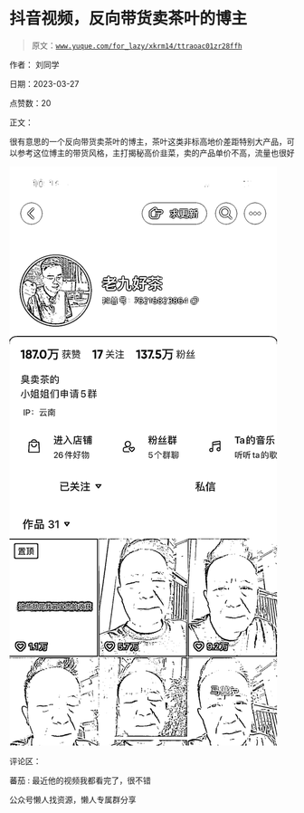 # 抖音视频，反向带货卖茶叶的博主

> 原文：[`www.yuque.com/for_lazy/xkrm14/ttraoac01zr28ffh`](https://www.yuque.com/for_lazy/xkrm14/ttraoac01zr28ffh)



作者： 刘同学



日期：2023-03-27



点赞数：20



正文：



很有意思的一个反向带货卖茶叶的博主，茶叶这类非标高地价差距特别大产品，可以参考这位博主的带货风格，主打揭秘高价韭菜，卖的产品单价不高，流量也很好



![](img/03c778358b1778d111d5dcdc9c4d9d03.png)  

评论区：



蕃茄 : 最近他的视频我都看完了，很不错



公众号懒人找资源，懒人专属群分享

